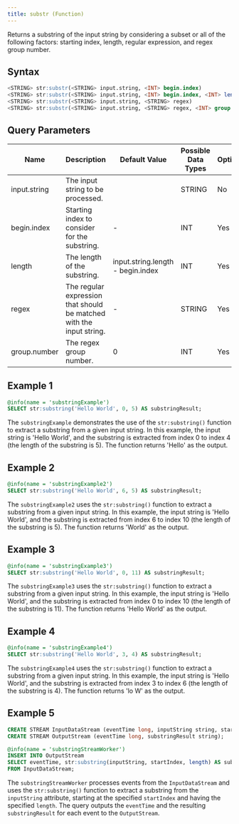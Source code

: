 ```yaml
---
title: substr (Function)
---
```


Returns a substring of the input string by considering a subset or all
of the following factors: starting index, length, regular expression,
and regex group number.

## Syntax

```sql
<STRING> str:substr(<STRING> input.string, <INT> begin.index)
<STRING> str:substr(<STRING> input.string, <INT> begin.index, <INT> length)
<STRING> str:substr(<STRING> input.string, <STRING> regex)
<STRING> str:substr(<STRING> input.string, <STRING> regex, <INT> group.number)
```

## Query Parameters

| Name     | Description    | Default Value    | Possible Data Types | Optional | Dynamic |
|----------|----------------|------------------|---------------------|----------|---------|
| input.string | The input string to be processed. |          | STRING | No   | Yes   |
| begin.index | Starting index to consider for the substring.  | -  | INT   | Yes  | Yes |
| length      | The length of the substring.  | input.string.length - begin.index | INT    | Yes      | Yes     |
| regex       | The regular expression that should be matched with the input string. | -  | STRING | Yes      | Yes     |
| group.number | The regex group number.     | 0   | INT   | Yes      | Yes     |

## Example 1

```sql
@info(name = 'substringExample')
SELECT str:substring('Hello World', 0, 5) AS substringResult;
```

The `substringExample` demonstrates the use of the `str:substring()` function to extract a substring from a given input string. In this example, the input string is 'Hello World', and the substring is extracted from index 0 to index 4 (the length of the substring is 5). The function returns 'Hello' as the output.

## Example 2

```sql
@info(name = 'substringExample2')
SELECT str:substring('Hello World', 6, 5) AS substringResult;
```

The `substringExample2` uses the `str:substring()` function to extract a substring from a given input string. In this example, the input string is 'Hello World', and the substring is extracted from index 6 to index 10 (the length of the substring is 5). The function returns 'World' as the output.

## Example 3

```sql
@info(name = 'substringExample3')
SELECT str:substring('Hello World', 0, 11) AS substringResult;
```

The `substringExample3` uses the `str:substring()` function to extract a substring from a given input string. In this example, the input string is 'Hello World', and the substring is extracted from index 0 to index 10 (the length of the substring is 11). The function returns 'Hello World' as the output.

## Example 4

```sql
@info(name = 'substringExample4')
SELECT str:substring('Hello World', 3, 4) AS substringResult;
```

The `substringExample4` uses the `str:substring()` function to extract a substring from a given input string. In this example, the input string is 'Hello World', and the substring is extracted from index 3 to index 6 (the length of the substring is 4). The function returns 'lo W' as the output.

## Example 5

```sql
CREATE STREAM InputDataStream (eventTime long, inputString string, startIndex int, length int);
CREATE STREAM OutputStream (eventTime long, substringResult string);

@info(name = 'substringStreamWorker')
INSERT INTO OutputStream
SELECT eventTime, str:substring(inputString, startIndex, length) AS substringResult
FROM InputDataStream;
```

The `substringStreamWorker` processes events from the `InputDataStream` and uses the `str:substring()` function to extract a substring from the `inputString` attribute, starting at the specified `startIndex` and having the specified `length`. The query outputs the `eventTime` and the resulting `substringResult` for each event to the `OutputStream`.
